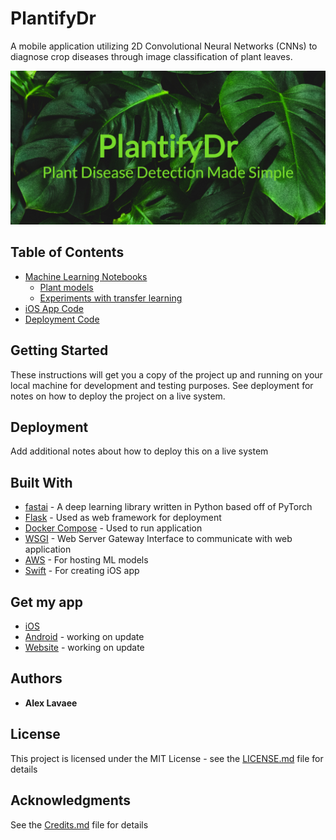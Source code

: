 # PlantifyDr

A mobile application utilizing 2D Convolutional Neural Networks (CNNs) to diagnose crop diseases through image classification of plant leaves.

![](images/PlantifyDr-feature-graphic.png)

## Table of Contents

- [Machine Learning Notebooks](notebooks)
  - [Plant models](notebooks/plants)
  - [Experiments with transfer learning](notebooks/experiments)
- [iOS App Code](PlantifyDr_iOS)
- [Deployment Code](plantifydr)

## Getting Started

These instructions will get you a copy of the project up and running on your local machine for development and testing purposes. See deployment for notes on how to deploy the project on a live system.

## Deployment

Add additional notes about how to deploy this on a live system

## Built With

- [fastai](https://docs.fast.ai/) - A deep learning library written in Python based off of PyTorch
- [Flask](https://flask.palletsprojects.com/en/1.1.x/) - Used as web framework for deployment
- [Docker Compose](https://docs.docker.com/compose/) - Used to run application
- [WSGI](https://wsgi.readthedocs.io/en/latest/what.html) - Web Server Gateway Interface to communicate with web application
- [AWS](https://aws.amazon.com/) - For hosting ML models
- [Swift](https://developer.apple.com/swift/) - For creating iOS app

## Get my app

- [iOS](https://apps.apple.com/us/app/plantifydr/id1530756725)
- [Android](https://play.google.com/store/apps/details?id=com.onrender.plantify) - working on update
- [Website](https://plantify.onrender.com/) - working on update

## Authors

- **Alex Lavaee**

## License

This project is licensed under the MIT License - see the [LICENSE.md](LICENSE.md) file for details

## Acknowledgments

See the [Credits.md](Credits.md) file for details
